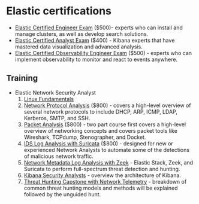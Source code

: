 # Elastic certifications

* [Elastic Certified Engineer Exam](https://www.elastic.co/training/elastic-certified-engineer-exam) ($500)- experts who can install and manage clusters, as well as develop search solutions.
* [Elastic Certified Analyst Exam](https://www.elastic.co/training/elastic-certified-analyst-exam) ($400) - Kibana experts that have mastered data visualization and advanced analysis.
* [Elastic Certified Observability Engineer Exam](https://www.elastic.co/training/elastic-certified-observability-engineer-exam) ($500) - experts who can implement observability to monitor and react to events anywhere.

## Training 

* Elastic Network Security Analyst
  1. [Linux Fundamentals](https://www.elastic.co/training/linux-fundamentals)
  2. [Network Protocol Analysis](https://www.elastic.co/training/network-protocol-analysis) ($800) - covers a high-level overview of several network protocols to include DHCP, ARP, ICMP, LDAP, Kerberos, SMTP, and SSH.
  3. [Packet Analysis](https://www.elastic.co/training/packet-analysis) ($800) - two part course first covers a high-level overview of networking concepts and covers packet tools like Wireshark, TCPdump, Stenographer, and Docket. 
  4. [IDS Log Analysis with Suricata](https://www.elastic.co/training/intrusion-detection-system-(ids)-log-analysis-with-suricata) ($800) - designed for new or experienced Network Analysts to automate some of the detections of malicious network traffic.
  5. [Network Metadata Log Analysis with Zeek](https://www.elastic.co/training/network-metadata-log-analysis-with-zeek) - Elastic Stack, Zeek, and Suricata to perform full-spectrum threat detection and hunting.
  6. [Kibana Security Analysts](https://www.elastic.co/training/kibana-security-analyst) - overview the architecture of Kibana.
  7. [Threat Hunting Capstone with Network Telemetry](https://www.elastic.co/training/threat-hunting-capstone-with-network-telemetry) - breakdown of common threat hunting models and methods will be explained followed by the unguided hunt.